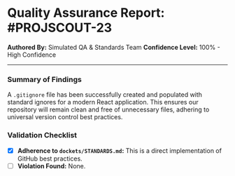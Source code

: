 # Quality Assurance Report: #PROJSCOUT-23

**Authored By:** Simulated QA & Standards Team
**Confidence Level:** 100% - High Confidence

---

### Summary of Findings
A `.gitignore` file has been successfully created and populated with standard ignores for a modern React application. This ensures our repository will remain clean and free of unnecessary files, adhering to universal version control best practices.

### Validation Checklist
- [x] **Adherence to `dockets/STANDARDS.md`:** This is a direct implementation of GitHub best practices.
- [ ] **Violation Found:** None.
